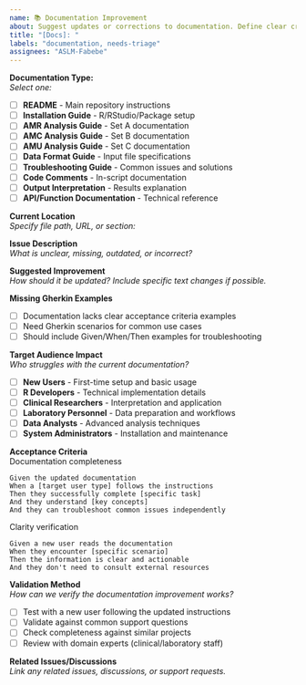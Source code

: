 ```yaml
---
name: 📚 Documentation Improvement
about: Suggest updates or corrections to documentation. Define clear criteria for when documentation is considered complete.
title: "[Docs]: "
labels: "documentation, needs-triage"
assignees: "ASLM-Fabebe"
---
```


**Documentation Type:**  
_Select one:_
- [ ] **README** - Main repository instructions
- [ ] **Installation Guide** - R/RStudio/Package setup
- [ ] **AMR Analysis Guide** - Set A documentation  
- [ ] **AMC Analysis Guide** - Set B documentation
- [ ] **AMU Analysis Guide** - Set C documentation
- [ ] **Data Format Guide** - Input file specifications
- [ ] **Troubleshooting Guide** - Common issues and solutions
- [ ] **Code Comments** - In-script documentation
- [ ] **Output Interpretation** - Results explanation
- [ ] **API/Function Documentation** - Technical reference

**Current Location**  
_Specify file path, URL, or section:_

**Issue Description**  
_What is unclear, missing, outdated, or incorrect?_

**Suggested Improvement**  
_How should it be updated? Include specific text changes if possible._

**Missing Gherkin Examples**  
- [ ] Documentation lacks clear acceptance criteria examples
- [ ] Need Gherkin scenarios for common use cases
- [ ] Should include Given/When/Then examples for troubleshooting

**Target Audience Impact**  
_Who struggles with the current documentation?_
- [ ] **New Users** - First-time setup and basic usage
- [ ] **R Developers** - Technical implementation details
- [ ] **Clinical Researchers** - Interpretation and application
- [ ] **Laboratory Personnel** - Data preparation and workflows
- [ ] **Data Analysts** - Advanced analysis techniques
- [ ] **System Administrators** - Installation and maintenance

**Acceptance Criteria**  
Documentation completeness
```gherkin
Given the updated documentation
When a [target user type] follows the instructions
Then they successfully complete [specific task]
And they understand [key concepts]
And they can troubleshoot common issues independently
```
Clarity verification
```gherkin
Given a new user reads the documentation
When they encounter [specific scenario]
Then the information is clear and actionable
And they don't need to consult external resources
```

**Validation Method**  
_How can we verify the documentation improvement works?_
- [ ] Test with a new user following the updated instructions
- [ ] Validate against common support questions
- [ ] Check completeness against similar projects
- [ ] Review with domain experts (clinical/laboratory staff)

**Related Issues/Discussions**  
_Link any related issues, discussions, or support requests._
